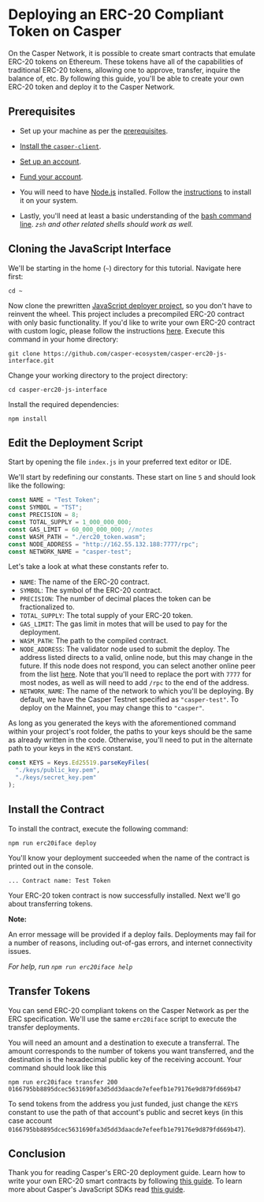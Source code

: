 # Deploying an ERC-20 Compliant Token on Casper

On the Casper Network, it is possible to create smart contracts that emulate ERC-20 tokens on Ethereum. These tokens have all of the capabilities of traditional ERC-20 tokens, allowing one to approve, transfer, inquire the balance of, etc. By following this guide, you'll be able to create your own ERC-20 token and deploy it to the Casper Network.

## Prerequisites

- Set up your machine as per the [prerequisites](https://casper.network/docs/workflow/setup).

- [Install the `casper-client`](https://casper.network/docs/workflow/setup).
- [Set up an account](https://casper.network/docs/workflow/setup#setting-up-an-account).
- [Fund your account](https://casper.network/docs/workflow/setup#fund-your-account).

- You will need to have [Node.js](https://nodejs.org/en/) installed. Follow the [instructions](https://nodejs.org/en/download) to install it on your system.

- Lastly, you'll need at least a basic understanding of the [bash command line](https://www.gnu.org/software/bash/manual/bash.html). *`zsh` and other related shells should work as well.*

## Cloning the JavaScript Interface

We'll be starting in the home (`~`) directory for this tutorial. Navigate here first:

`cd ~`

Now clone the prewritten [JavaScript deployer project](https://github.com/casper-ecosystem/casper-erc20-js-interface), so you don't have to reinvent the wheel. This project includes a precompiled ERC-20 contract with only basic functionality. If you'd like to write your own ERC-20 contract with custom logic, please follow the instructions [here](https://casper.network/docs/writing-contracts). Execute this command in your home directory:

`git clone https://github.com/casper-ecosystem/casper-erc20-js-interface.git`

Change your working directory to the project directory:

`cd casper-erc20-js-interface`

Install the required dependencies:

`npm install`

## Edit the Deployment Script

Start by opening the file `index.js` in your preferred text editor or IDE.

We'll start by redefining our constants. These start on line `5` and should look like the following:

```javascript
const NAME = "Test Token";
const SYMBOL = "TST";
const PRECISION = 8;
const TOTAL_SUPPLY = 1_000_000_000;
const GAS_LIMIT = 60_000_000_000; //motes
const WASM_PATH = "./erc20_token.wasm";
const NODE_ADDRESS = "http://162.55.132.188:7777/rpc";
const NETWORK_NAME = "casper-test";
```

Let's take a look at what these constants refer to.

* `NAME`: The name of the ERC-20 contract.
* `SYMBOL`: The symbol of the ERC-20 contract.
* `PRECISION`: The number of decimal places the token can be fractionalized to.
* `TOTAL_SUPPLY`: The total supply of your ERC-20 token.
* `GAS_LIMIT`: The gas limit in motes that will be used to pay for the deployment.
* `WASM_PATH`: The path to the compiled contract.
* `NODE_ADDRESS`: The validator node used to submit the deploy. The address listed directs to a valid, online node, but this may change in the future. If this node does not respond, you can select another online peer from the list [here](https://testnet.cspr.live/tools/peers). Note that you'll need to replace the port with `7777` for most nodes, as well as will need to add `/rpc` to the end of the address.
* `NETWORK_NAME`: The name of the network to which you'll be deploying. By default, we have the Casper Testnet specified as `"casper-test"`. To deploy on the Mainnet, you may change this to `"casper"`.

As long as you generated the keys with the aforementioned command within your project's root folder, the paths to your keys should be the same as already written in the code. Otherwise, you'll need to put in the alternate path to your keys in the `KEYS` constant.

```javascript
const KEYS = Keys.Ed25519.parseKeyFiles(
  "./keys/public_key.pem",
  "./keys/secret_key.pem"
);
```

## Install the Contract

To install the contract, execute the following command:

`npm run erc20iface deploy`

You'll know your deployment succeeded when the name of the contract is printed out in the console.

`... Contract name: Test Token`

Your ERC-20 token contract is now successfully installed. Next we'll go about transferring tokens.

**Note:**

An error message will be provided if a deploy fails. Deployments may fail for a number of reasons, including out-of-gas errors, and internet connectivity issues.

*For help, run `npm run erc20iface help`*

## Transfer Tokens

You can send ERC-20 compliant tokens on the Casper Network as per the ERC specification. We'll use the same  `erc20iface` script to execute the transfer deployments.

You will need an amount and a destination to execute a transferral. The amount corresponds to the number of tokens you want transferred, and the destination is the hexadecimal public key of the receiving account. Your command should look like this

`npm run erc20iface transfer 200 0166795bb8895dcec5631690fa3d5dd3daacde7efeefb1e79176e9d879fd669b47`

To send tokens from the address you just funded, just change the `KEYS` constant to use the path of that account's public and secret keys (in this case account `0166795bb8895dcec5631690fa3d5dd3daacde7efeefb1e79176e9d879fd669b47`).

## Conclusion

Thank you for reading Casper's ERC-20 deployment guide. Learn how to write your own ERC-20 smart contracts by following [this guide](https://casper.network/docs/erc20). To learn more about Casper's JavaScript SDKs read [this guide](https://casper.network/docs/dapp-dev-guide/sdk/script-sdk).

